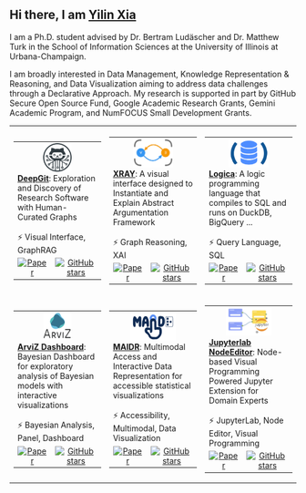 ## Hi there, I am [Yilin Xia](https://yilinxia.com/)

I am a Ph.D. student advised by Dr. Bertram Ludäscher and Dr. Matthew Turk in the School of Information Sciences at the University of Illinois at Urbana-Champaign.

I am broadly interested in Data Management, Knowledge Representation & Reasoning, and Data Visualization aiming to address data challenges through a Declarative Approach. My research is supported in part by GitHub Secure Open Source Fund, Google Academic Research Grants, Gemini Academic Program, and NumFOCUS Small Development Grants.

<table>
  <tr height="300px">
    <!-- Card 1: DeepGit -->
    <td>
      <table>
        <tr>
          <td width="250px" height="110px" valign="top" colspan="4">
            <div align="center">
              <a href="https://github.com/data-exp-lab/deepgit">
                <img src="assets/project_deepgit.png" width="50" height="50"><br>
              </a>
            </div>
            <a href="https://github.com/data-exp-lab/deepgit"><strong>DeepGit</strong></a>: Exploration and Discovery of Research Software with Human-Curated Graphs
            <br><br>⚡ Visual Interface, GraphRAG
          </td>
        </tr>
        <tr>
          <td align="center">
            <a href="https://openreview.net/pdf?id=35iRjCwXLu">
              <img src="https://github.githubassets.com/images/icons/emoji/unicode/1f4c4.png" width="18px" alt="Paper">
            </a>
          </td>
          <td align="center">
            <a href="https://github.com/data-exp-lab/deepgit/stargazers">
              <img src="https://img.shields.io/github/stars/data-exp-lab/deepgit?style=social" alt="GitHub stars" height="24">
            </a>
          </td>
        </tr>
      </table>
    </td>
    <!-- Card 2: XRAY -->
    <td>
      <table>
        <tr>
          <td width="250px" height="110px" valign="top" colspan="4">
            <div align="center">
              <a href="https://github.com/idaks/xray">
                <img src="assets/project_xray.png" width="70" height="50"><br>
              </a>
            </div>
            <a href="https://github.com/idaks/xray"><strong>XRAY</strong></a>: A visual interface designed to Instantiate and Explain Abstract Argumentation Framework
            <br><br>⚡ Graph Reasoning, XAI
          </td>
        </tr>
        <tr>
          <td align="center">
            <a href="https://xray-n7sd5.ondigitalocean.app/assets/cr-xray.pdf">
              <img src="https://github.githubassets.com/images/icons/emoji/unicode/1f4c4.png" width="18px" alt="Paper">
            </a>
          </td>
          <td align="center">
            <a href="https://github.com/idaks/xray/stargazers">
              <img src="https://img.shields.io/github/stars/idaks/xray?style=social" alt="GitHub stars" height="24">
            </a>
          </td>
        </tr>
      </table>
    </td>
    <!-- Card 3: Logica -->
    <td>
      <table>
        <tr>
          <td width="250px" height="110px" valign="top" colspan="4">
            <div align="center">
              <a href="https://github.com/evgskv/logica">
                <img src="assets/project_logica.png" width="70" height="50"><br>
              </a>
            </div>
            <a href="https://github.com/evgskv/logica"><strong>Logica</strong></a>: A logic programming language that compiles to SQL and runs on DuckDB, BigQuery ...
            <br><br>⚡ Query Language, SQL
          </td>
        </tr>
        <tr>
          <td align="center">
            <a href="https://openproceedings.org/2024/conf/edbt/paper-253.pdf">
              <img src="https://github.githubassets.com/images/icons/emoji/unicode/1f4c4.png" width="18px" alt="Paper">
            </a>
          </td>
          <td align="center">
            <a href="https://github.com/evgskv/logica/stargazers">
              <img src="https://img.shields.io/github/stars/evgskv/logica?style=social" alt="GitHub stars" height="24">
            </a>
          </td>
        </tr>
      </table>
    </td>
  </tr>
  <tr height="300px">
    <!-- Card 4: ArviZ Dashboard -->
    <td>
      <table>
        <tr>
          <td width="250px" height="110px" valign="top" colspan="4">
            <div align="center">
              <a href="https://github.com/arviz-devs/arviz_dashboard">
                <img src="assets/project_arviz.png" width="50" height="50"><br>
              </a>
            </div>
            <a href="https://github.com/arviz-devs/arviz_dashboard"><strong>ArviZ Dashboard</strong></a>: Bayesian Dashboard for exploratory analysis of Bayesian models with interactive visualizations
            <br><br>⚡ Bayesian Analysis, Panel, Dashboard
          </td>
        </tr>
        <tr>
          <td align="center">
            <a href="">
              <img src="https://github.githubassets.com/images/icons/emoji/unicode/1f4c4.png" width="18px" alt="Paper">
            </a>
          </td>
          <td align="center">
            <a href="https://github.com/arviz-devs/arviz_dashboard/stargazers">
              <img src="https://img.shields.io/github/stars/arviz-devs/arviz_dashboard?style=social" alt="GitHub stars" height="24">
            </a>
          </td>
        </tr>
      </table>
    </td>
    <!-- Card 5: MAIDR -->
    <td>
      <table>
        <tr>
          <td width="250px" height="110px" valign="top" colspan="4">
            <div align="center">
              <a href="https://github.com/xability/maidr">
                <img src="assets/project_maidr.jpg" width="80" height="50"><br>
              </a>
            </div>
            <a href="https://github.com/xability/maidr"><strong>MAIDR</strong></a>: Multimodal Access and Interactive Data Representation for accessible statistical visualizations
            <br><br>⚡ Accessibility, Multimodal, Data Visualization
          </td>
        </tr>
        <tr>
          <td align="center">
            <a href="https://dl.acm.org/doi/full/10.1145/3613904.3642730">
              <img src="https://github.githubassets.com/images/icons/emoji/unicode/1f4c4.png" width="18px" alt="Paper">
            </a>
          </td>
          <td align="center">
            <a href="https://github.com/xability/maidr/stargazers">
              <img src="https://img.shields.io/github/stars/xability/maidr?style=social" alt="GitHub stars" height="24">
            </a>
          </td>
        </tr>
      </table>
    </td>
    <!-- Card 6: jupyterlab_nodeeditor -->
    <td>
      <table>
        <tr>
          <td width="250px" height="110px" valign="top" colspan="4">
            <div align="center">
              <a href="https://github.com/cropsinsilico/jupyterlab_nodeeditor">
                <img src="assets/project_jlne.png" width="80" height="50"><br>
              </a>
            </div>
            <a href="https://github.com/cropsinsilico/jupyterlab_nodeeditor"><strong>Jupyterlab NodeEditor</strong></a>: Node-based Visual Programming Powered Jupyter Extension for Domain Experts
            <br><br>⚡ JupyterLab, Node Editor, Visual Programming
          </td>
        </tr>
        <tr>
          <td align="center">
            <a href="">
              <img src="https://github.githubassets.com/images/icons/emoji/unicode/1f4c4.png" width="18px" alt="Paper">
            </a>
          </td>
          <td align="center">
            <a href="https://github.com/cropsinsilico/jupyterlab_nodeeditor/stargazers">
              <img src="https://img.shields.io/github/stars/cropsinsilico/jupyterlab_nodeeditor?style=social" alt="GitHub stars" height="24">
            </a>
          </td>
        </tr>
      </table>
    </td>
  </tr>
</table>
